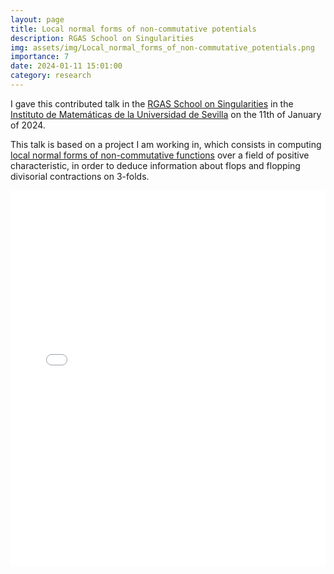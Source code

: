```yaml
---
layout: page
title: Local normal forms of non-commutative potentials
description: RGAS School on Singularities
img: assets/img/Local_normal_forms_of_non-commutative_potentials.png
importance: 7
date: 2024-01-11 15:01:00
category: research
---
```


I gave this contributed talk in the  <a href="https://sites.google.com/view/sevillargas">RGAS School on Singularities</a> in the <a href="https://www.imus.us.es/www/">Instituto de Matemáticas de la Universidad de Sevilla</a> on the 11th of January of 2024.

This talk is based on a project I am working in, which consists in computing <a href="https://arxiv.org/abs/2111.05900">local normal forms of non-commutative functions</a> over a field of positive characteristic, in order to deduce information about flops and flopping divisorial contractions on 3-folds.

<div style="padding-bottom: 100px;">
<div class="container mt-5">
    <div class="embed-responsive embed-responsive-16by9">
        <embed src="/assets/pdf/local_normal_forms_of_non-commutative_potentials.pdf" type="application/pdf" width="100%" height="600px" />
    </div>
</div>
</div>
